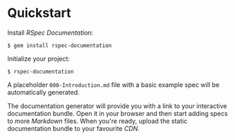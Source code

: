 # Quickstart

Install _RSpec Documentation_:

```console
$ gem install rspec-documentation
```

Initialize your project:

```console
$ rspec-documentation
```

A placeholder `000-Introduction.md` file with a basic example spec will be automatically generated.

The documentation generator will provide you with a link to your interactive documentation bundle. Open it in your browser and then start adding specs to more _Markdown_ files. When you're ready, upload the static documentation bundle to your favourite _CDN_.
